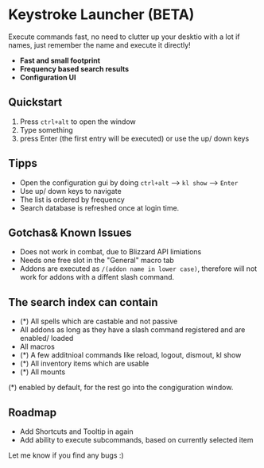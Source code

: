 # Keystroke Launcher (BETA)

Execute commands fast, no need to clutter up your desktio with a lot if names, just remember the name and execute it directly!

* **Fast and small footprint**
* **Frequency based search results**
* **Configuration UI**

## Quickstart

1. Press `ctrl+alt` to open the window
2. Type something
3. press Enter (the first entry will be executed) or use the up/ down keys

## Tipps

* Open the configuration gui by doing `ctrl+alt` --> `kl show` --> `Enter`
* Use up/ down keys to navigate
* The list is ordered by frequency
* Search database is refreshed once at login time.

## Gotchas& Known Issues

* Does not work in combat, due to Blizzard API limiations
* Needs one free slot in the "General" macro tab
* Addons are executed as `/(addon name in lower case)`, therefore will not work for addons with a diffent slash command. 

## The search index can contain

* (*) All spells which are castable and not passive
* All addons as long as they have a slash command registered and are enabled/ loaded
* All macros
* (*) A few additnioal commands like reload, logout, dismout, kl show
* (*) All inventory items which are usable
* (*) All mounts

(*) enabled by default, for the rest go into the congiguration window.

## Roadmap

* Add Shortcuts and Tooltip in again
* Add ability to execute subcommands, based on currently selected item

Let me know if you find any bugs :)
